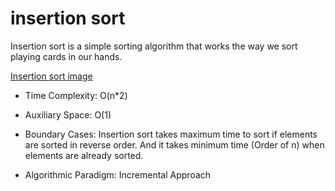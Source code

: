 # insertion sort

Insertion sort is a simple sorting algorithm that works the way we sort playing cards in our hands.

[Insertion sort image](https://cdncontribute.geeksforgeeks.org/wp-content/uploads/insertionsort.png)


* Time Complexity: O(n*2)

* Auxiliary Space: O(1)

* Boundary Cases: Insertion sort takes maximum time to sort 
  if elements are sorted in reverse order. And it takes minimum time (Order of n) when elements are already sorted.

* Algorithmic Paradigm: Incremental Approach
